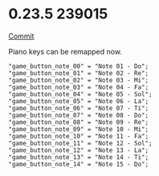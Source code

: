 # 0.23.5 239015

[Commit](https://github.com/shadows-of-the-light/SkyDB/commit/b9a97b1f09b02661fa1f6f6c22bb463261d5cdcb)

Piano keys can be remapped now.

```
"game_button_note_00" = "Note 01 - Do";
"game_button_note_01" = "Note 02 - Re";
"game_button_note_02" = "Note 03 - Mi";
"game_button_note_03" = "Note 04 - Fa";
"game_button_note_04" = "Note 05 - Sol";
"game_button_note_05" = "Note 06 - La";
"game_button_note_06" = "Note 07 - Ti";
"game_button_note_07" = "Note 08 - Do";
"game_button_note_08" = "Note 09 - Re";
"game_button_note_09" = "Note 10 - Mi";
"game_button_note_10" = "Note 11 - Fa";
"game_button_note_11" = "Note 12 - Sol";
"game_button_note_12" = "Note 13 - La";
"game_button_note_13" = "Note 14 - Ti";
"game_button_note_14" = "Note 15 - Do";
```
